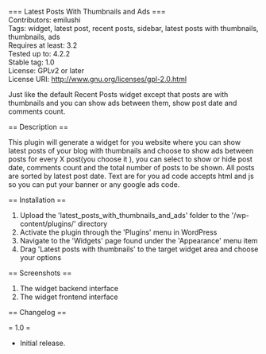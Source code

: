 === Latest Posts With Thumbnails and Ads ===<br />
Contributors: emilushi<br />
Tags: widget, latest post, recent posts, sidebar, latest posts with thumbnails, thumbnails, ads<br />
Requires at least: 3.2<br />
Tested up to: 4.2.2<br />
Stable tag: 1.0<br />
License: GPLv2 or later<br />
License URI: http://www.gnu.org/licenses/gpl-2.0.html<br />

Just like the default Recent Posts widget except that posts are with thumbnails and you can show ads between them, show post date and comments count.

== Description ==

This plugin will generate a widget for you website where you can show latest posts of your blog with thumbnails and choose to show ads between posts for every X post(you choose it ), you can select to show or hide post date, comments count and the total number of posts to be shown. All posts are sorted by latest post date. Text are for you ad code accepts html and js so you can put your banner or any google ads code.

== Installation ==

1. Upload the 'latest_posts_with_thumbnails_and_ads' folder to the '/wp-content/plugins/' directory
2. Activate the plugin through the 'Plugins' menu in WordPress
3. Navigate to the 'Widgets' page found under the 'Appearance' menu item
4. Drag 'Latest posts with thumbnails' to the target widget area and choose your options

== Screenshots ==

1. The widget backend interface
2. The widget frontend interface

== Changelog ==

= 1.0 =
* Initial release.
